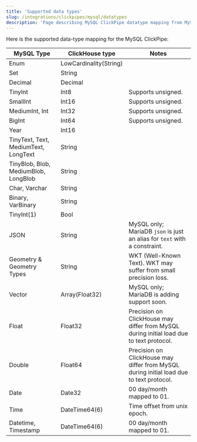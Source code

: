 ```yaml
---
title: 'Supported data types'
slug: /integrations/clickpipes/mysql/datatypes
description: 'Page describing MySQL ClickPipe datatype mapping from MySQL to ClickHouse'
---
```


Here is the supported data-type mapping for the MySQL ClickPipe:

| MySQL Type                | ClickHouse type        | Notes                                                                                  |
| --------------------------| -----------------------| -------------------------------------------------------------------------------------- |
| Enum                      | LowCardinality(String) ||
| Set                       | String                 ||
| Decimal                   | Decimal                ||
| TinyInt                   | Int8                   | Supports unsigned.|
| SmallInt                  | Int16                  | Supports unsigned.|
| MediumInt, Int            | Int32                  | Supports unsigned.|
| BigInt                    | Int64                  | Supports unsigned.|
| Year                      | Int16                  ||
| TinyText, Text, MediumText, LongText | String      ||
| TinyBlob, Blob, MediumBlob, LongBlob | String      ||
| Char, Varchar             | String                 ||
| Binary, VarBinary         | String                 ||
| TinyInt(1)                | Bool                   ||
| JSON                      | String                 | MySQL only; MariaDB `json` is just an alias for `text` with a constraint.              |
| Geometry & Geometry Types | String                 | WKT (Well-Known Text). WKT may suffer from small precision loss.                       |
| Vector                    | Array(Float32)         | MySQL only; MariaDB is adding support soon.                                            |
| Float                     | Float32                | Precision on ClickHouse may differ from MySQL during initial load due to text protocol.|
| Double                    | Float64                | Precision on ClickHouse may differ from MySQL during initial load due to text protocol.|
| Date                      | Date32                 | 00 day/month mapped to 01.|
| Time                      | DateTime64(6)          | Time offset from unix epoch.|
| Datetime, Timestamp       | DateTime64(6)          | 00 day/month mapped to 01.|
